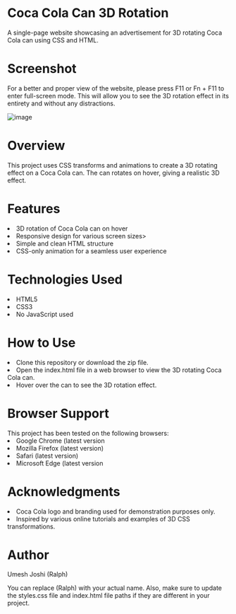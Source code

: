<h1>Coca Cola Can 3D Rotation</h1>
A single-page website showcasing an advertisement for 3D rotating Coca Cola can using CSS and HTML.

<h1>Screenshot</h1>
For a better and proper view of the website, please press F11 or Fn + F11 to enter full-screen mode. This will allow you to see the 3D rotation effect in its entirety and without any distractions.

![image](https://github.com/user-attachments/assets/c97df8a0-1dff-4fda-bddb-4bacd9cb1475)

<h1>Overview</h1>
This project uses CSS transforms and animations to create a 3D rotating effect on a Coca Cola can. The can rotates on hover, giving a realistic 3D effect.

<h1>Features</h1>

<li>3D rotation of Coca Cola can on hover
<li>Responsive design for various screen sizes></li>
<li>Simple and clean HTML structure</li>
<li>CSS-only animation for a seamless user experience</li>
                                                       
<h1>Technologies Used</h1>
<li>HTML5</li>
<li>CSS3</li>
<li>No JavaScript used</li>

<h1>How to Use</h1>
<li>Clone this repository or download the zip file.</li>
<li>Open the index.html file in a web browser to view the 3D rotating Coca Cola can.</li>
<li>Hover over the can to see the 3D rotation effect.</li>

<h1>Browser Support</h1>
This project has been tested on the following browsers:

<li>Google Chrome (latest version</li>
<li>Mozilla Firefox (latest version)</li>
<li>Safari (latest version)</li>
<li>Microsoft Edge (latest version</li>

<h1>Acknowledgments</h1>
<li>Coca Cola logo and branding used for demonstration purposes only.</li>
<li>Inspired by various online tutorials and examples of 3D CSS transformations.</li>
<h1>Author</h1>
Umesh Joshi (Ralph)

You can replace (Ralph) with your actual name. Also, make sure to update the styles.css file and index.html file paths if they are different in your project.

